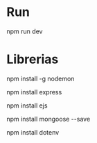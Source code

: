 # Run 

npm run dev

# Librerias

npm install -g nodemon

npm install express

npm install ejs

npm install mongoose --save

npm install dotenv